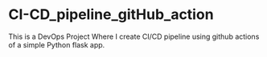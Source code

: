 # CI-CD_pipeline_gitHub_action
This is a DevOps Project Where I create CI/CD pipeline using github actions of a simple Python flask app.
